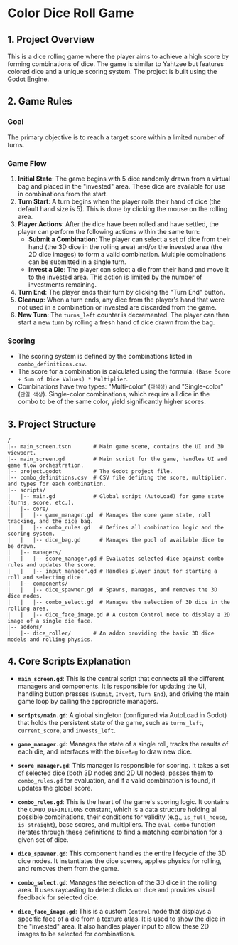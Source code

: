 # Color Dice Roll Game

## 1. Project Overview

This is a dice rolling game where the player aims to achieve a high score by forming combinations of dice. The game is similar to Yahtzee but features colored dice and a unique scoring system. The project is built using the Godot Engine.

## 2. Game Rules

### Goal
The primary objective is to reach a target score within a limited number of turns.

### Game Flow
1.  **Initial State**: The game begins with 5 dice randomly drawn from a virtual bag and placed in the "invested" area. These dice are available for use in combinations from the start.
2.  **Turn Start**: A turn begins when the player rolls their hand of dice (the default hand size is 5). This is done by clicking the mouse on the rolling area.
3.  **Player Actions**: After the dice have been rolled and have settled, the player can perform the following actions within the same turn:
    *   **Submit a Combination**: The player can select a set of dice from their hand (the 3D dice in the rolling area) and/or the invested area (the 2D dice images) to form a valid combination. Multiple combinations can be submitted in a single turn.
    *   **Invest a Die**: The player can select a die from their hand and move it to the invested area. This action is limited by the number of investments remaining.
4.  **Turn End**: The player ends their turn by clicking the "Turn End" button.
5.  **Cleanup**: When a turn ends, any dice from the player's hand that were not used in a combination or invested are discarded from the game.
6.  **New Turn**: The `turns_left` counter is decremented. The player can then start a new turn by rolling a fresh hand of dice drawn from the bag.

### Scoring
*   The scoring system is defined by the combinations listed in `combo_definitions.csv`.
*   The score for a combination is calculated using the formula: `(Base Score + Sum of Dice Values) * Multiplier`.
*   Combinations have two types: "Multi-color" (`다색상`) and "Single-color" (`단일 색상`). Single-color combinations, which require all dice in the combo to be of the same color, yield significantly higher scores.

## 3. Project Structure

```
/
|-- main_screen.tscn       # Main game scene, contains the UI and 3D viewport.
|-- main_screen.gd         # Main script for the game, handles UI and game flow orchestration.
|-- project.godot          # The Godot project file.
|-- combo_definitions.csv  # CSV file defining the score, multiplier, and types for each combination.
|-- scripts/
|   |-- main.gd            # Global script (AutoLoad) for game state (turns, score, etc.).
|   |-- core/
|   |   |-- game_manager.gd  # Manages the core game state, roll tracking, and the dice bag.
|   |   |-- combo_rules.gd   # Defines all combination logic and the scoring system.
|   |   |-- dice_bag.gd      # Manages the pool of available dice to be drawn.
|   |-- managers/
|   |   |-- score_manager.gd # Evaluates selected dice against combo rules and updates the score.
|   |   |-- input_manager.gd # Handles player input for starting a roll and selecting dice.
|   |-- components/
|   |   |-- dice_spawner.gd  # Spawns, manages, and removes the 3D dice nodes.
|   |   |-- combo_select.gd  # Manages the selection of 3D dice in the rolling area.
|   |   |-- dice_face_image.gd # A custom Control node to display a 2D image of a single die face.
|-- addons/
|   |-- dice_roller/       # An addon providing the basic 3D dice models and rolling physics.
```

## 4. Core Scripts Explanation

*   **`main_screen.gd`**: This is the central script that connects all the different managers and components. It is responsible for updating the UI, handling button presses (`Submit`, `Invest`, `Turn End`), and driving the main game loop by calling the appropriate managers.

*   **`scripts/main.gd`**: A global singleton (configured via AutoLoad in Godot) that holds the persistent state of the game, such as `turns_left`, `current_score`, and `invests_left`.

*   **`game_manager.gd`**: Manages the state of a single roll, tracks the results of each die, and interfaces with the `DiceBag` to draw new dice.

*   **`score_manager.gd`**: This manager is responsible for scoring. It takes a set of selected dice (both 3D nodes and 2D UI nodes), passes them to `combo_rules.gd` for evaluation, and if a valid combination is found, it updates the global score.

*   **`combo_rules.gd`**: This is the heart of the game's scoring logic. It contains the `COMBO_DEFINITIONS` constant, which is a data structure holding all possible combinations, their conditions for validity (e.g., `is_full_house`, `is_straight`), base scores, and multipliers. The `eval_combo` function iterates through these definitions to find a matching combination for a given set of dice.

*   **`dice_spawner.gd`**: This component handles the entire lifecycle of the 3D dice nodes. It instantiates the dice scenes, applies physics for rolling, and removes them from the game.

*   **`combo_select.gd`**: Manages the selection of the 3D dice in the rolling area. It uses raycasting to detect clicks on dice and provides visual feedback for selected dice.

*   **`dice_face_image.gd`**: This is a custom `Control` node that displays a specific face of a die from a texture atlas. It is used to show the dice in the "invested" area. It also handles player input to allow these 2D images to be selected for combinations.